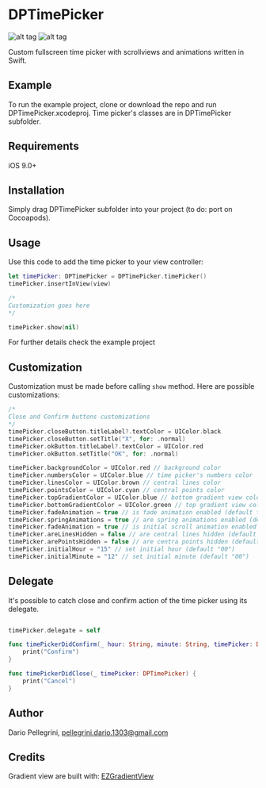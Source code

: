 # DPTimePicker

![alt tag](https://raw.githubusercontent.com/dariopellegrini/DPTimePicker/master/DPTimePicker.gif)
![alt tag](https://raw.githubusercontent.com/dariopellegrini/DPTimePicker/master/screen/DPTimePicker.png)

Custom fullscreen time picker with scrollviews and animations written in Swift.

## Example

To run the example project, clone or download the repo and run DPTimePicker.xcodeproj. Time picker's classes are in DPTimePicker subfolder.

## Requirements
iOS 9.0+

## Installation

Simply drag DPTimePicker subfolder into your project (to do: port on Cocoapods).

## Usage

Use this code to add the time picker to your view controller:

```swift
let timePicker: DPTimePicker = DPTimePicker.timePicker()
timePicker.insertInView(view)

/*
Customization goes here
*/

timePicker.show(nil)
```
For further details check the example project

## Customization

Customization must be made before calling ``show`` method.
Here are possible customizations:

```swift
/*
Close and Confirm buttons customizations
*/
timePicker.closeButton.titleLabel?.textColor = UIColor.black
timePicker.closeButton.setTitle("X", for: .normal)
timePicker.okButton.titleLabel?.textColor = UIColor.red
timePicker.okButton.setTitle("OK", for: .normal)

timePicker.backgroundColor = UIColor.red // background color
timePicker.numbersColor = UIColor.blue // time picker's numbers color
timePicker.linesColor = UIColor.brown // central lines color
timePicker.pointsColor = UIColor.cyan // central points color
timePicker.topGradientColor = UIColor.blue // bottom gradient view color
timePicker.bottomGradientColor = UIColor.green // top gradient view color
timePicker.fadeAnimation = true // is fade animation enabled (default true)
timePicker.springAnimations = true // are spring animations enabled (default true)
timePicker.fadeAnimation = true // is initial scroll animation enabled
timePicker.areLinesHidden = false // are central lines hidden (default false)
timePicker.arePointsHidden = false // are centra points hidden (default false)
timePicker.initialHour = "15" // set initial hour (default "00")
timePicker.initialMinute = "12" // set initial minute (default "00")
```

## Delegate
It's possible to catch close and confirm action of the time picker using its delegate.
```swift

timePicker.delegate = self

func timePickerDidConfirm(_ hour: String, minute: String, timePicker: DPTimePicker) {
    print("Confirm")
}

func timePickerDidClose(_ timePicker: DPTimePicker) {
    print("Cancel")
}

```

## Author

Dario Pellegrini, pellegrini.dario.1303@gmail.com

## Credits

Gradient view are built with: [EZGradientView](https://github.com/shashankpali/EZYGradientView)
